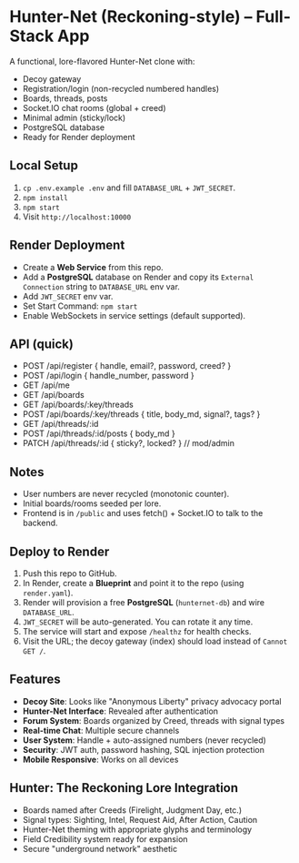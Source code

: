 # Hunter-Net (Reckoning-style) – Full-Stack App

A functional, lore-flavored Hunter-Net clone with:
- Decoy gateway
- Registration/login (non-recycled numbered handles)
- Boards, threads, posts
- Socket.IO chat rooms (global + creed)
- Minimal admin (sticky/lock)
- PostgreSQL database
- Ready for Render deployment

## Local Setup
1) `cp .env.example .env` and fill `DATABASE_URL` + `JWT_SECRET`.
2) `npm install`
3) `npm start`
4) Visit `http://localhost:10000`

## Render Deployment
- Create a **Web Service** from this repo.
- Add a **PostgreSQL** database on Render and copy its `External Connection` string to `DATABASE_URL` env var.
- Add `JWT_SECRET` env var.
- Set Start Command: `npm start`
- Enable WebSockets in service settings (default supported).

## API (quick)
- POST /api/register { handle, email?, password, creed? }
- POST /api/login { handle_number, password }
- GET  /api/me
- GET  /api/boards
- GET  /api/boards/:key/threads
- POST /api/boards/:key/threads { title, body_md, signal?, tags? }
- GET  /api/threads/:id
- POST /api/threads/:id/posts { body_md }
- PATCH /api/threads/:id { sticky?, locked? }  // mod/admin

## Notes
- User numbers are never recycled (monotonic counter).
- Initial boards/rooms seeded per lore.
- Frontend is in `/public` and uses fetch() + Socket.IO to talk to the backend.

## Deploy to Render
1. Push this repo to GitHub.
2. In Render, create a **Blueprint** and point it to the repo (using `render.yaml`).
3. Render will provision a free **PostgreSQL** (`hunternet-db`) and wire `DATABASE_URL`.
4. `JWT_SECRET` will be auto-generated. You can rotate it any time.
5. The service will start and expose `/healthz` for health checks.
6. Visit the URL; the decoy gateway (index) should load instead of `Cannot GET /`.

## Features
- **Decoy Site**: Looks like "Anonymous Liberty" privacy advocacy portal
- **Hunter-Net Interface**: Revealed after authentication
- **Forum System**: Boards organized by Creed, threads with signal types
- **Real-time Chat**: Multiple secure channels
- **User System**: Handle + auto-assigned numbers (never recycled)
- **Security**: JWT auth, password hashing, SQL injection protection
- **Mobile Responsive**: Works on all devices

## Hunter: The Reckoning Lore Integration
- Boards named after Creeds (Firelight, Judgment Day, etc.)
- Signal types: Sighting, Intel, Request Aid, After Action, Caution
- Hunter-Net theming with appropriate glyphs and terminology
- Field Credibility system ready for expansion
- Secure "underground network" aesthetic
